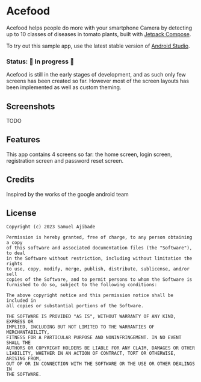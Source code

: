 # Acefood

Acefood helps people do more with your smartphone Camera by detecting up to 10 classes of diseases
in tomato plants, built with [Jetpack Compose](https://developer.android.com/jetpack/compose).

To try out this sample app, use the latest stable version
of [Android Studio](https://developer.android.com/studio).

### Status: 🚧 In progress 🚧

Acefood is still in the early stages of development, and as such only few screens has been created
so far. However most of the screen layouts has been implemented as well as custom theming.

## Screenshots

TODO

## Features

This app contains 4 screens so far: the home screen, login screen, registration screen and password
reset screen.

## Credits

Inspired by the works of the google android team

## License

```
Copyright (c) 2023 Samuel Ajibade

Permission is hereby granted, free of charge, to any person obtaining a copy
of this software and associated documentation files (the "Software"), to deal
in the Software without restriction, including without limitation the rights
to use, copy, modify, merge, publish, distribute, sublicense, and/or sell
copies of the Software, and to permit persons to whom the Software is
furnished to do so, subject to the following conditions:

The above copyright notice and this permission notice shall be included in
all copies or substantial portions of the Software.

THE SOFTWARE IS PROVIDED "AS IS", WITHOUT WARRANTY OF ANY KIND, EXPRESS OR
IMPLIED, INCLUDING BUT NOT LIMITED TO THE WARRANTIES OF MERCHANTABILITY,
FITNESS FOR A PARTICULAR PURPOSE AND NONINFRINGEMENT. IN NO EVENT SHALL THE
AUTHORS OR COPYRIGHT HOLDERS BE LIABLE FOR ANY CLAIM, DAMAGES OR OTHER
LIABILITY, WHETHER IN AN ACTION OF CONTRACT, TORT OR OTHERWISE, ARISING FROM,
OUT OF OR IN CONNECTION WITH THE SOFTWARE OR THE USE OR OTHER DEALINGS IN
THE SOFTWARE.
```